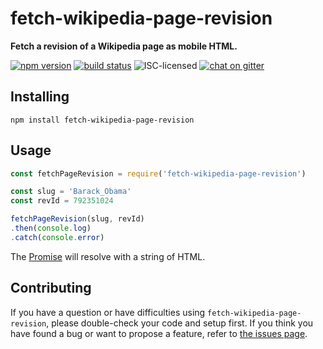 # fetch-wikipedia-page-revision

**Fetch a revision of a Wikipedia page as mobile HTML.**

[![npm version](https://img.shields.io/npm/v/fetch-wikipedia-page-revision.svg)](https://www.npmjs.com/package/fetch-wikipedia-page-revision)
[![build status](https://img.shields.io/travis/derhuerst/fetch-wikipedia-page-revision.svg)](https://travis-ci.org/derhuerst/fetch-wikipedia-page-revision)
![ISC-licensed](https://img.shields.io/github/license/derhuerst/fetch-wikipedia-page-revision.svg)
[![chat on gitter](https://badges.gitter.im/derhuerst.svg)](https://gitter.im/derhuerst)


## Installing

```shell
npm install fetch-wikipedia-page-revision
```


## Usage

```js
const fetchPageRevision = require('fetch-wikipedia-page-revision')

const slug = 'Barack_Obama'
const revId = 792351024

fetchPageRevision(slug, revId)
.then(console.log)
.catch(console.error)
```

The [Promise](https://developer.mozilla.org/en-US/docs/Web/JavaScript/Reference/Global_Objects/promise) will resolve with a string of HTML.


## Contributing

If you have a question or have difficulties using `fetch-wikipedia-page-revision`, please double-check your code and setup first. If you think you have found a bug or want to propose a feature, refer to [the issues page](https://github.com/derhuerst/fetch-wikipedia-page-revision/issues).
